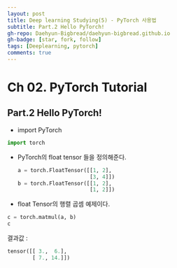 ```yaml
---
layout: post
title: Deep learning Studying(5) - PyTorch 사용법
subtitle: Part.2 Hello PyTorch!
gh-repo: Daehyun-Bigbread/daehyun-bigbread.github.io
gh-badge: [star, fork, follow]
tags: [Deeplearning, pytorch]
comments: true
---
```




# Ch 02. PyTorch Tutorial

## Part.2 Hello PyTorch!

- import PyTorch

```python
import torch
```



- PyTorch의 float tensor 들을 정의해준다. 

  ```python
  a = torch.FloatTensor([[1, 2],
                         [3, 4]])
  b = torch.FloatTensor([[1, 2],
                         [1, 2]])
  ```

  

- float Tensor의 행렬 곱셈 예제이다.

```python
c = torch.matmul(a, b)
c
```

결과값 : 

```python
tensor([[ 3.,  6.],
        [ 7., 14.]])
```





